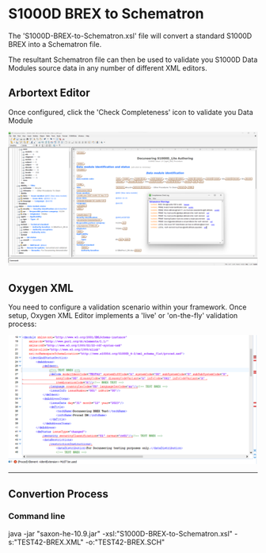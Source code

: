 # S1000D BREX to Schematron

The 'S1000D-BREX-to-Schematron.xsl' file will convert a standard S1000D BREX into a Schematron file.

The resultant Schematron file can then be used to validate you S1000D Data Modules source data in any number of different XML editors.

## Arbortext Editor

Once configured, click the 'Check Completeness' icon to validate you Data Module

![Screenshot](img/arbortext-editor-validation-v1.png)

## Oxygen XML

You need to configure a validation scenario within your framework. Once setup, Oxygen XML Editor implements a 'live' or 'on-the-fly' validation process:

![Screenshot](img/oxygen-xml-validation-v1.png)

---
## Convertion Process

### Command line

java -jar "saxon-he-10.9.jar" -xsl:"S1000D-BREX-to-Schematron.xsl" -s:"TEST42-BREX.XML" -o:"TEST42-BREX.SCH"


